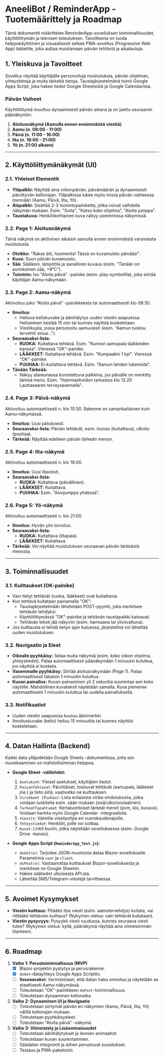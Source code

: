 # AneeliBot / ReminderApp - Tuotemäärittely ja Roadmap

Tämä dokumentti määrittelee ReminderApp-sovelluksen toiminnallisuudet, käyttöliittymän ja teknisen toteutuksen. Tavoitteena on luoda helppokäyttöinen ja visuaalisesti selkeä PWA-sovellus (Progressive Web App) tabletille, joka auttaa muistamaan päivän tehtäviä ja aikatauluja.

## 1. Yleiskuva ja Tavoitteet

Sovellus näyttää käyttäjälle personoituja muistutuksia, päivän ohjelman, yhteystietoja ja muita tärkeitä tietoja. Taustajärjestelmänä toimii Google Apps Script, joka hakee tiedot Google Sheetsistä ja Google Calendarista.

### Päivän Vaiheet

Käyttöliittymä muuttuu dynaamisesti päivän aikana ja on jaettu seuraaviin päänäkymiin:
1.  **Aloitusnäkymä (Aamulla ennen ensimmäistä viestiä)**
2.  **Aamu (n. 08:00 - 11:00)**
3.  **Päivä (n. 11:00 - 16:00)**
4.  **Ilta (n. 16:00 - 21:00)**
5.  **Yö (n. 21:00 alkaen)**

---

## 2. Käyttöliittymänäkymät (UI)

### 2.1. Yhteiset Elementit

*   **Yläpalkki:** Näyttää aina viikonpäivän, päivämäärän ja dynaamisesti päivittyvän kellonajan. Yläpalkissa lukee myös missä päivän vaiheessa mennään (Aamu, Päivä, Ilta, Yö).
*   **Alapalkki:** Sisältää 2-3 toimintopainiketta, jotka voivat vaihdella näkymän mukaan. Esim. "Soita", "Katso koko ohjelma", "Aloita jumppa".
*   **Taustakuva:** Henkilökohtainen kuva näkyy useimmissa näkymissä.

### 2.2. Page 1: Aloitusnäkymä

Tämä näkymä on aktiivinen aikaisin aamulla ennen ensimmäistä varsinaista muistutusta.

*   **Otsikko:** "Rakas äiti, huomenta! Tässä on kuvamuisto päivääsi".
*   **Kuva:** Suuri päivän kuvamuisto.
*   **Sää:** Sääikoni, lämpötila ja sanallinen kuvaus (esim. "Tänään on aurinkoinen sää, +8°C").
*   **Toiminto:** Iso "Aloita päivä" -painike (esim. play-symbolilla), joka siirtää käyttäjän Aamu-näkymään.

### 2.3. Page 2: Aamu-näkymä

Aktivoituu joko "Aloita päivä" -painikkeesta tai automaattisesti klo 08:30.

*   **Ilmoitus:**
    *   Heiluva kellokuvake ja äänihälytys uuden viestin saapuessa. Heiluminen kestää 15 min tai kunnes näyttöä kosketetaan.
    *   Viestikupla, jossa personoitu aamuviesti (esim. "Aamun tuoksu tervehtii sinua...").
*   **Seuraavaksi-lista:**
    *   **RUOKA:** Kuitattava tehtävä. Esim. "Kunnon aamupala lääkkeiden kanssa". Vieressä "OK"-painike.
    *   **LÄÄKKEET:** Kuitattava tehtävä. Esim. "Kumpaakin 1 kpl". Vieressä "OK"-painike.
    *   **PUUHAA:** Ei-kuitattava tehtävä. Esim. "Aamun lehden lukemista".
*   **Tänään Tärkeää:**
    *   Näkyy alareunassa korostettuna palkkina, jos päivälle on merkitty tärkeä meno. Esim. "Hammashoidon tarkastus klo 13.20 Lauttasaaren terveysasemalla".

### 2.4. Page 3: Päivä-näkymä

Aktivoituu automaattisesti n. klo 10:30. Rakenne on samankaltainen kuin Aamu-näkymässä.

*   **Ilmoitus:** Uusi päiväviesti.
*   **Seuraavaksi-lista:** Päivän tehtävät, esim. lounas (kuitattava), ulkoilu (puuhaa).
*   **Tärkeää:** Näyttää edelleen päivän tärkeän menon.

### 2.5. Page 4: Ilta-näkymä

Aktivoituu automaattisesti n. klo 16:00.

*   **Ilmoitus:** Uusi iltaviesti.
*   **Seuraavaksi-lista:**
    *   **RUOKA:** Kuitattava (päivällinen).
    *   **LÄÄKKEET:** Kuitattava.
    *   **PUUHAA:** Esim. "Aivojumppa yhdessä".

### 2.6. Page 5: Yö-näkymä

Aktivoituu automaattisesti n. klo 21:00.

*   **Ilmoitus:** Hyvän yön toivotus.
*   **Seuraavaksi-lista:**
    *   **RUOKA:** Kuitattava (iltapala).
    *   **LÄÄKKEET:** Kuitattava.
*   **Tärkeää:** Voi näyttää muistutuksen seuraavan päivän tärkeästä menosta.

---

## 3. Toiminnallisuudet

### 3.1. Kuittaukset (OK-painike)

*   Vain tietyt tehtävät (ruoka, lääkkeet) ovat kuitattavia.
*   Kun tehtävä kuitataan painamalla "OK":
    *   Taustajärjestelmään lähetetään POST-pyyntö, joka merkitsee tehtävän tehdyksi.
    *   Käyttöliittymässä "OK"-painike ja tehtävän taustapalkki katoavat.
    *   Tehtävän teksti jää näkyviin (esim. harmaana tai yliviivattuna).
*   Jos kuittausta ei tehdä tietyn ajan kuluessa, järjestelmä voi lähettää uuden muistutuksen.

### 3.2. Navigaatio ja Eleet

*   **Oikealle pyyhkäisy:** Selaa muita näkymiä (esim. koko viikon ohjelma, yhteystiedot). Palaa automaattisesti päänäkymään 1 minuutin kuluttua, jos näyttöä ei kosketa.
*   **Vasemmalle pyyhkäisy:** Siirtää aloitusnäkymään (Page 1). Palaa automaattisesti takaisin 1 minuutin kuluttua.
*   **Kuvan painallus:** Kuvan painaminen yli 2 sekuntia suurentaa sen koko näytölle. Mahdollinen kuvateksti näytetään samalla. Kuva pienenee automaattisesti 1 minuutin kuluttua tai uudella painalluksella.

### 3.3. Notifikaatiot

*   Uuden viestin saapuessa kuuluu äänimerkki.
*   Ilmoituskuvake (kello) heiluu 15 minuuttia tai kunnes näyttöä kosketetaan.

---

## 4. Datan Hallinta (Backend)

Kaikki data ylläpidetään Google Sheets -dokumentissa, jotta sen muokkaaminen on mahdollisimman helppoa.

*   **Google Sheet -välilehdet:**
    1.  `Asetukset`: Yleiset asetukset, käyttäjien tiedot.
    2.  `PaivanTehtavat`: Päivittäiset, toistuvat tehtävät (aamupala, lääkkeet jne.) ja tieto siitä, vaativatko ne kuittauksen.
    3.  `Virikkeet (Puuhaa)`: Lista erilaisista virike-ehdotuksista, jotka voidaan luokitella esim. sään mukaan (sisä/ulko/sosiaalinen).
    4.  `TarkeatTapahtumat`: Kertaluontoiset tärkeät menot (pvm, klo, kuvaus). Voidaan harkita myös Google Calendar -integraatiota.
    5.  `Viestit`: Valmiita viestipohjia eri vuorokaudenajoille.
    6.  `Yhteystiedot`: Henkilöt, joille voi soittaa.
    7.  `Kuvat`: Linkit kuviin, jotka näytetään sovelluksessa (esim. Google Drive -kansio).

*   **Google Apps Script (`ReminderApp_Test.js`):**
    *   `doGet(e)`: Tarjoilee JSON-muotoista dataa Blazor-sovellukselle. Parametrina `user` ja `client`.
    *   `doPost(e)`: Vastaanottaa kuittaukset Blazor-sovelluksesta ja merkitsee ne Google Sheetiin.
    *   Hakee säätiedot ulkoisesta API:sta.
    *   Lähettää SMS/Telegram-viestejä tarvittaessa.

---

## 5. Avoimet Kysymykset

*   **Viestin kuittaus:** Pitääkö itse viesti (esim. aamutervehdys) kuitata, vai riittääkö tehtävien kuittaus? (Nykyinen oletus: vain tehtävät kuitataan).
*   **Viestin pysyvyys:** Pysyykö viesti ruudussa, kunnes seuraava viesti tulee? (Nykyinen oletus: kyllä, päänäkymä näyttää aina viimeisimmän tilanteen).

---
## 6. Roadmap

1.  **Vaihe 1: Perustoiminnallisuus (MVP)**
    *   [x] Blazor-projektin pystytys ja perusrakenne.
    *   [x] `doGet`-datayhteys Google Apps Scriptiin.
    *   [ ] **Seuraavaksi:** Varmistetaan, että datan haku onnistuu ja näytetään se staattisesti Aamu-näkymässä.
    *   [ ] Toteutetaan "OK"-painikkeen `doPost`-toiminnallisuus.
    *   [ ] Toteutetaan dynaaminen kellonaika.

2.  **Vaihe 2: Dynaaminen UI ja Navigaatio**
    *   [ ] Toteutetaan siirtymät päivän eri näkymien (Aamu, Päivä, Ilta, Yö) välillä kellonajan mukaan.
    *   [ ] Toteutetaan pyyhkäisyeleet.
    *   [ ] Toteutetaan "Aloita päivä" -näkymä.

3.  **Vaihe 3: Viimeistely ja Lisäominaisuudet**
    *   [ ] Toteutetaan äänihälytykset ja ikonien animaatiot.
    *   [ ] Toteutetaan kuvan suurentaminen.
    *   [ ] Säädatan integrointi ja siihen perustuvat suositukset.
    *   [ ] Testaus ja PWA-paketointi. 